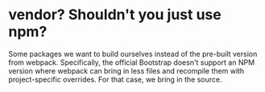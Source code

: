 # vendor? Shouldn't you just use npm?

Some packages we want to build ourselves instead of the pre-built version from webpack.
Specifically, the official Bootstrap doesn't support an NPM version where webpack can bring in less files and recompile them with project-specific overrides.  For that case, we bring in the source.
